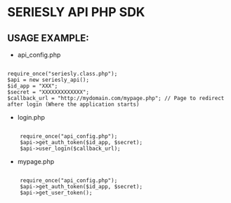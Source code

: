 # SERIESLY API PHP SDK #
## USAGE EXAMPLE: ##

* api_config.php

<code>
require_once("seriesly.class.php");
$api = new seriesly_api();
$id_app = "XXX";
$secret = "XXXXXXXXXXXXX";
$callback_url = "http://mydomain.com/mypage.php"; // Page to redirect after login (Where the application starts)
</code>

* login.php
<code>
	require_once("api_config.php");         
	$api->get_auth_token($id_app, $secret);         
	$api->user_login($callback_url);      
</code> 

* mypage.php
<code>
	require_once("api_config.php");
	$api->get_auth_token($id_app, $secret);
	$api->get_user_token();
</code>
